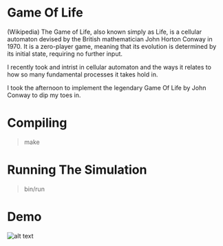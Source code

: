 # Game Of Life
(Wikipedia)
The Game of Life, also known simply as Life, is a cellular automaton devised by the British mathematician John Horton Conway in 1970. It is a zero-player game, meaning that its evolution is determined by its initial state, requiring no further input. 

I recently took and intrist in cellular automaton and the ways it relates to how so many fundamental processes it takes hold in.

I took the afternoon to implement the legendary Game Of Life by John Conway to dip my toes in.

# Compiling 

> make

# Running The Simulation

> bin/run

# Demo 
![alt text](https://github.com/ScottXTra/GameOfLife/blob/master/gameOfLife.gif)


